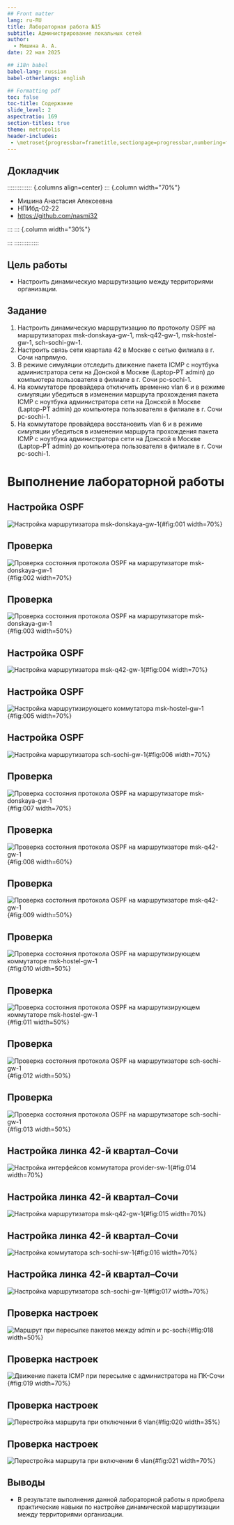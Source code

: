 ```yaml
---
## Front matter
lang: ru-RU
title: Лабораторная работа №15
subtitle: Администрирование локальных сетей
author:
  - Мишина А. А.
date: 22 мая 2025

## i18n babel
babel-lang: russian
babel-otherlangs: english

## Formatting pdf
toc: false
toc-title: Содержание
slide_level: 2
aspectratio: 169
section-titles: true
theme: metropolis
header-includes:
 - \metroset{progressbar=frametitle,sectionpage=progressbar,numbering=fraction}
---
```


## Докладчик

:::::::::::::: {.columns align=center}
::: {.column width="70%"}

  * Мишина Анастасия Алексеевна
  * НПИбд-02-22
  * <https://github.com/nasmi32>

:::
::: {.column width="30%"}


:::
::::::::::::::

## Цель работы

- Настроить динамическую маршрутизацию между территориями организации.

## Задание

1. Настроить динамическую маршрутизацию по протоколу OSPF на маршрутизаторах msk-donskaya-gw-1, msk-q42-gw-1, msk-hostel-gw-1, sch-sochi-gw-1.
2. Настроить связь сети квартала 42 в Москве с сетью филиала в г. Сочи напрямую.
3. В режиме симуляции отследить движение пакета ICMP с ноутбука администратора сети на Донской в Москве (Laptop-PT admin) до компьютера пользователя в филиале в г. Сочи pc-sochi-1.
4. На коммутаторе провайдера отключить временно vlan 6 и в режиме симуляции убедиться в изменении маршрута прохождения пакета ICMP с ноутбука администратора сети на Донской в Москве (Laptop-PT admin) до компьютера пользователя в филиале в г. Сочи pc-sochi-1.
5. На коммутаторе провайдера восстановить vlan 6 и в режиме симуляции убедиться в изменении маршрута прохождения пакета ICMP с ноутбука администратора сети на Донской в Москве (Laptop-PT admin) до компьютера пользователя в филиале в г. Сочи pc-sochi-1.

# Выполнение лабораторной работы

## Настройка OSPF

![Настройка маршрутизатора msk-donskaya-gw-1](image/1.png){#fig:001 width=70%}

## Проверка

![Проверка состояния протокола OSPF на маршрутизаторе msk-donskaya-gw-1](image/2.png){#fig:002 width=70%}

## Проверка

![Проверка состояния протокола OSPF на маршрутизаторе msk-donskaya-gw-1](image/3.png){#fig:003 width=50%}

## Настройка OSPF

![Настройка маршрутизатора msk-q42-gw-1](image/4.png){#fig:004 width=70%}

## Настройка OSPF

![Настройка маршрутизирующего коммутатора msk-hostel-gw-1](image/5.png){#fig:005 width=70%}

## Настройка OSPF

![Настройка маршрутизатора sch-sochi-gw-1](image/6.png){#fig:006 width=70%}

## Проверка

![Проверка состояния протокола OSPF на маршрутизаторе msk-donskaya-gw-1](image/7.png){#fig:007 width=70%}

## Проверка

![Проверка состояния протокола OSPF на маршрутизаторе msk-q42-gw-1](image/8.png){#fig:008 width=60%}

## Проверка

![Проверка состояния протокола OSPF на маршрутизаторе msk-q42-gw-1](image/9.png){#fig:009 width=50%}

## Проверка

![Проверка состояния протокола OSPF на маршрутизирующем коммутаторе msk-hostel-gw-1](image/10.png){#fig:010 width=50%}

## Проверка

![Проверка состояния протокола OSPF на маршрутизирующем коммутаторе msk-hostel-gw-1](image/11.png){#fig:011 width=50%}

## Проверка

![Проверка состояния протокола OSPF на маршрутизаторе sch-sochi-gw-1](image/12.png){#fig:012 width=50%}

## Проверка

![Проверка состояния протокола OSPF на маршрутизаторе sch-sochi-gw-1](image/13.png){#fig:013 width=50%}

## Настройка линка 42-й квартал–Сочи

![Настройка интерфейсов коммутатора provider-sw-1](image/14.png){#fig:014 width=70%}

## Настройка линка 42-й квартал–Сочи

![Настройка маршрутизатора msk-q42-gw-1](image/15.png){#fig:015 width=70%}

## Настройка линка 42-й квартал–Сочи

![Настройка коммутатора sch-sochi-sw-1](image/16.png){#fig:016 width=70%}

## Настройка линка 42-й квартал–Сочи

![Настройка маршрутизатора sch-sochi-gw-1](image/17.png){#fig:017 width=70%}

## Проверка настроек

![Маршрут при пересылке пакетов между admin и pc-sochi](image/18.png){#fig:018 width=50%}

## Проверка настроек

![Движение пакета ICMP при пересылке с администратора на ПК-Сочи](image/19.png){#fig:019 width=70%}

## Проверка настроек

![Перестройка маршрута при отключении 6 vlan](image/20.png){#fig:020 width=35%}

## Проверка настроек

![Перестройка маршрута при включении 6 vlan](image/21.png){#fig:021 width=70%}

## Выводы

- В результате выполнения данной лабораторной работы я приобрела практические навыки по настройке динамической маршрутизации между территориями организации.